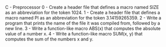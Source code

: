 C - Preprocessor
0 - Create a header file that defines a macro named SIZE as an abbreviation for the token 1024.
1 - Create a header file that defines a macro named PI as an abbreviation for the token 3.14159265359.
2 - Write a program that prints the name of the file it was compiled from, followed by a new line.
3 - Write a function-like macro ABS(x) that computes the absolute value of a number x.
4 - Write a function-like macro SUM(x, y) that computes the sum of the numbers x and y.
